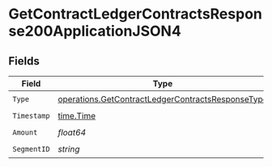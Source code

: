 # GetContractLedgerContractsResponse200ApplicationJSON4


## Fields

| Field                                                                                                                  | Type                                                                                                                   | Required                                                                                                               | Description                                                                                                            |
| ---------------------------------------------------------------------------------------------------------------------- | ---------------------------------------------------------------------------------------------------------------------- | ---------------------------------------------------------------------------------------------------------------------- | ---------------------------------------------------------------------------------------------------------------------- |
| `Type`                                                                                                                 | [operations.GetContractLedgerContractsResponseType](../../models/operations/getcontractledgercontractsresponsetype.md) | :heavy_check_mark:                                                                                                     | N/A                                                                                                                    |
| `Timestamp`                                                                                                            | [time.Time](https://pkg.go.dev/time#Time)                                                                              | :heavy_check_mark:                                                                                                     | N/A                                                                                                                    |
| `Amount`                                                                                                               | *float64*                                                                                                              | :heavy_check_mark:                                                                                                     | N/A                                                                                                                    |
| `SegmentID`                                                                                                            | *string*                                                                                                               | :heavy_check_mark:                                                                                                     | N/A                                                                                                                    |